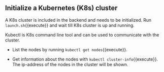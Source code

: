 ## Initialize a Kubernetes (K8s) cluster

A K8s cluster is included in the backend and needs to be initialized. Run `launch.sh`{{execute}} and wait till K8s cluster is up and running.

Kubectl is K8s command line tool and can be used to communicate with the cluster.
  * List the nodes by running `kubectl get nodes`{{execute}}.

* Get information about the nodes with `kubectl cluster-info`{{execute}}. The ip-address of the nodes in the cluster will be shown.
